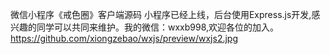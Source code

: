 微信小程序《戒色圈》客户端源码
小程序已经上线，后台使用Express.js开发,感兴趣的同学可以共同来维护。我的微信：wxxb998,欢迎各位的加入。
https://github.com/xiongzebao/wxjs/preview/wxjs2.jpg
